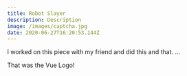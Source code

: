 ```yaml
---
title: Robot Slayer
description: Description
image: /images/captcha.jpg
date: 2020-06-27T16:20:53.144Z
---
```

I worked on this piece with my friend and did this and that. ...


That was the Vue Logo!